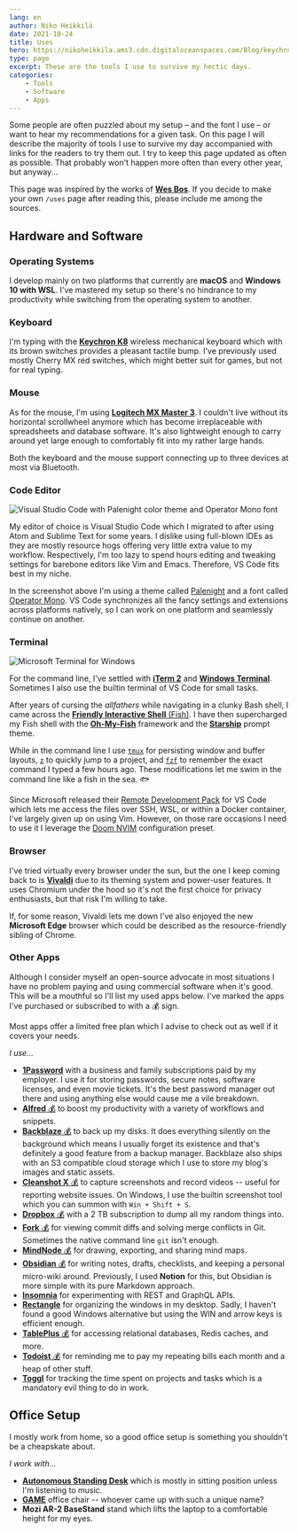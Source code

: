 ```yaml
---
lang: en
author: Niko Heikkilä
date: 2021-10-24
title: Uses
hero: https://nikoheikkila.ams3.cdn.digitaloceanspaces.com/Blog/keychron.jpg
type: page
excerpt: These are the tools I use to survive my hectic days.
categories:
    - Tools
    - Software
    - Apps
---
```


Some people are often puzzled about my setup – and the font I use – or want to hear my recommendations for a given task. On this page I will describe the majority of tools I use to survive my day accompanied with links for the readers to try them out. I try to keep this page updated as often as possible. That probably won't happen more often than every other year, but anyway...

This page was inspired by the works of [**Wes Bos**][wesbos]. If you decide to make your own `/uses` page after reading this, please include me among the sources.

[wesbos]: https://wesbos.com/uses/

## Hardware and Software

### Operating Systems

I develop mainly on two platforms that currently are **macOS** and **Windows 10 with WSL**. I've mastered my setup so there's no hindrance to my productivity while switching from the operating system to another.

### Keyboard

I'm typing with the [**Keychron K8**][keyboard] wireless mechanical keyboard which with its brown switches provides a pleasant tactile bump. I've previously used mostly Cherry MX red switches, which might better suit for games, but not for real typing.

### Mouse

As for the mouse, I'm using [**Logitech MX Master 3**][mouse]. I couldn't live without its horizontal scrollwheel anymore which has become irreplaceable with spreadsheets and database software. It's also lightweight enough to carry around yet large enough to comfortably fit into my rather large hands.

Both the keyboard and the mouse support connecting up to three devices at most via Bluetooth.

[keyboard]: https://www.keychron.com/pages/keychron-k8-wireless-mechanical-keyboard
[mouse]: https://www.logitech.com/en-us/products/mice/mx-master-3.910-005620.html

### Code Editor

![Visual Studio Code with Palenight color theme and Operator Mono font](https://nikoheikkila.ams3.cdn.digitaloceanspaces.com/Blog/vscode.png)

My editor of choice is Visual Studio Code which I migrated to after using Atom and Sublime Text for some years. I dislike using full-blown IDEs as they are mostly resource hogs offering very little extra value to my workflow. Respectively, I'm too lazy to spend hours editing and tweaking settings for barebone editors like Vim and Emacs. Therefore, VS Code fits best in my niche.

In the screenshot above I'm using a theme called [Palenight][theme] and a font called [Operator Mono][operator]. VS Code synchronizes all the fancy settings and extensions across platforms natively, so I can work on one platform and seamlessly continue on another.

[theme]: https://marketplace.visualstudio.com/items?itemName=whizkydee.material-palenight-theme
[operator]: https://www.cufonfonts.com/font/operator-mono

### Terminal

![Microsoft Terminal for Windows](https://nikoheikkila.ams3.cdn.digitaloceanspaces.com/Blog/wsl.png)

For the command line, I've settled with [**iTerm 2**][iterm] and [**Windows Terminal**][msterminal]. Sometimes I also use the builtin terminal of VS Code for small tasks.

After years of cursing the _allfathers_ while navigating in a clunky Bash shell, I came across the [**Friendly Interactive Shell** (Fish)][fish]. I have then supercharged my Fish shell with the [**Oh-My-Fish**][omf] framework and the [**Starship**][starship] prompt theme.

While in the command line I use [`tmux`][tmux] for persisting window and buffer layouts, [`z`][z] to quickly jump to a project, and [`fzf`][fzf] to remember the exact command I typed a few hours ago. These modifications let me swim in the command line like a fish in the sea. 🐟

Since Microsoft released their [Remote Development Pack][remotedevelopment] for VS Code which lets me access the files over SSH, WSL, or within a Docker container, I've largely given up on using Vim. However, on those rare occasions I need to use it I leverage the [Doom NVIM][doom] configuration preset.

[iterm]: https://iterm2.com/
[msterminal]: https://github.com/Microsoft/Terminal
[fish]: https://fishshell.com/
[omf]: https://github.com/oh-my-fish/oh-my-fish
[starship]: https://starship.rs/
[tmux]: https://github.com/tmux/tmux
[z]: https://github.com/rupa/z/
[fzf]: https://github.com/junegunn/fzf
[remotedevelopment]: https://marketplace.visualstudio.com/items?itemName=ms-vscode-remote.vscode-remote-extensionpack
[doom]: https://github.com/NTBBloodbath/doom-nvim

### Browser

I've tried virtually every browser under the sun, but the one I keep coming back to is [**Vivaldi**](https://vivaldi.com) due to its theming system and power-user features. It uses Chromium under the hood so it's not the first choice for privacy enthusiasts, but that risk I'm willing to take.

If, for some reason, Vivaldi lets me down I've also enjoyed the new **Microsoft Edge** browser which could be described as the resource-friendly sibling of Chrome.

### Other Apps

Although I consider myself an open-source advocate in most situations I have no problem paying and using commercial software when it's good. This will be a mouthful so I'll list my used apps below. I've marked the apps I've purchased or subscribed to with a 💰 sign.

Most apps offer a limited free plan which I advise to check out as well if it covers your needs.

_I use..._

- [**1Password**](https://1password.com) with a business and family subscriptions paid by my employer. I use it for storing passwords, secure notes, software licenses, and even movie tickets. It's the best password manager out there and using anything else would cause me a vile breakdown.
- [**Alfred** 💰](https://www.alfredapp.com/) to boost my productivity with a variety of workflows and snippets.
- [**Backblaze** 💰](https://www.backblaze.com) to back up my disks. It does everything silently on the background which means I usually forget its existence and that's definitely a good feature from a backup manager. Backblaze also ships with an S3 compatible cloud storage which I use to store my blog's images and static assets.
- [**Cleanshot X** 💰](https://cleanshot.com/) to capture screenshots and record videos -- useful for reporting website issues. On Windows, I use the builtin screenshot tool which you can summon with `Win + Shift + S`.
- [**Dropbox** 💰](https://www.dropbox.com) with a 2 TB subscription to dump all my random things into.
- [**Fork** 💰](https://git-fork.com) for viewing commit diffs and solving merge conflicts in Git. Sometimes the native command line `git` isn't enough.
- [**MindNode** 💰](https://mindnode.com) for drawing, exporting, and sharing mind maps.
- [**Obsidian** 💰](https://obsidian.md) for writing notes, drafts, checklists, and keeping a personal micro-wiki around. Previously, I used **Notion** for this, but Obsidian is more simple with its pure Markdown approach.
- [**Insomnia**](https://insomnia.rest/) for experimenting with REST and GraphQL APIs.
- [**Rectangle**](https://rectangleapp.com/) for organizing the windows in my desktop. Sadly, I haven't found a good Windows alternative but using the WIN and arrow keys is efficient enough.
- [**TablePlus** 💰](https://tableplus.io) for accessing relational databases, Redis caches, and more.
- [**Todoist** 💰](https://todoist.com) for reminding me to pay my repeating bills each month and a heap of other stuff.
- [**Toggl**](https://toggl.com) for tracking the time spent on projects and tasks which is a mandatory evil thing to do in work.

## Office Setup

I mostly work from home, so a good office setup is something you shouldn't be a cheapskate about.

_I work with..._

- [**Autonomous Standing Desk**](https://www.autonomous.ai/standing-desks/smartdesk-2-home) which is mostly in sitting position unless I'm listening to music.
- [**GAME**](https://www.sotka.fi/tuotteet/tuote/1848/35577/game-pelituoli-mustapunainen) office chair -- whoever came up with such a unique name?
- **Mozi AR-2 BaseStand** stand which lifts the laptop to a comfortable height for my eyes.
